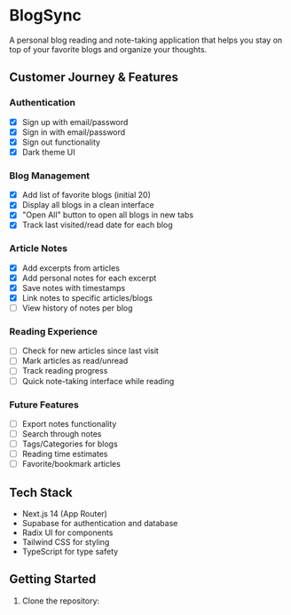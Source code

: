 # BlogSync

A personal blog reading and note-taking application that helps you stay on top of your favorite blogs and organize your thoughts.

## Customer Journey & Features

### Authentication
- [x] Sign up with email/password
- [x] Sign in with email/password
- [x] Sign out functionality
- [x] Dark theme UI

### Blog Management
- [x] Add list of favorite blogs (initial 20)
- [x] Display all blogs in a clean interface
- [x] "Open All" button to open all blogs in new tabs
- [x] Track last visited/read date for each blog

### Article Notes
- [x] Add excerpts from articles
- [x] Add personal notes for each excerpt
- [x] Save notes with timestamps
- [x] Link notes to specific articles/blogs
- [ ] View history of notes per blog

### Reading Experience
- [ ] Check for new articles since last visit
- [ ] Mark articles as read/unread
- [ ] Track reading progress
- [ ] Quick note-taking interface while reading

### Future Features
- [ ] Export notes functionality
- [ ] Search through notes
- [ ] Tags/Categories for blogs
- [ ] Reading time estimates
- [ ] Favorite/bookmark articles

## Tech Stack

- Next.js 14 (App Router)
- Supabase for authentication and database
- Radix UI for components
- Tailwind CSS for styling
- TypeScript for type safety

## Getting Started

1. Clone the repository:
